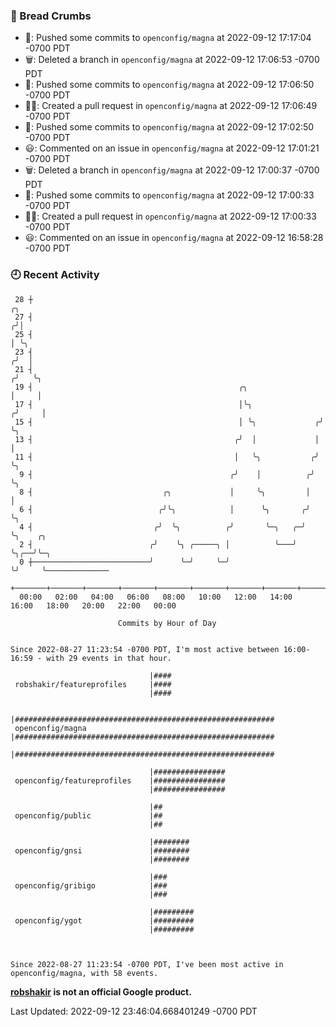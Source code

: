 ### 🍞 Bread Crumbs

 * 🚢: Pushed some commits to `openconfig/magna` at 2022-09-12 17:17:04 -0700 PDT
 * 🗑: Deleted a branch in `openconfig/magna` at 2022-09-12 17:06:53 -0700 PDT
 * 🚢: Pushed some commits to `openconfig/magna` at 2022-09-12 17:06:50 -0700 PDT
 * ✍🏼: Created a pull request in `openconfig/magna` at 2022-09-12 17:06:49 -0700 PDT
 * 🚢: Pushed some commits to `openconfig/magna` at 2022-09-12 17:02:50 -0700 PDT
 * 😃: Commented on an issue in `openconfig/magna` at 2022-09-12 17:01:21 -0700 PDT
 * 🗑: Deleted a branch in `openconfig/magna` at 2022-09-12 17:00:37 -0700 PDT
 * 🚢: Pushed some commits to `openconfig/magna` at 2022-09-12 17:00:33 -0700 PDT
 * ✍🏼: Created a pull request in `openconfig/magna` at 2022-09-12 17:00:33 -0700 PDT
 * 😃: Commented on an issue in `openconfig/magna` at 2022-09-12 16:58:28 -0700 PDT

### 🕘 Recent Activity
```
 28 ┼                                                                    ╭╮
 27 ┤                                                                   ╭╯│
 25 ┤                                                                   │ ╰╮
 23 ┤                                                                  ╭╯  │
 21 ┤                                                                 ╭╯   ╰╮
 19 ┤                                              ╭╮                 │     │
 17 ┤                                              │╰╮               ╭╯     │
 15 ┤                                              │ ╰╮             ╭╯      ╰╮
 13 ┤                                             ╭╯  │             │        │
 11 ┤                                             │   ╰╮           ╭╯        ╰╮
  9 ┤                                            ╭╯    │          ╭╯          ╰╮
  8 ┤                             ╭╮             │     ╰╮         │            │
  6 ┤                            ╭╯╰╮            │      ╰╮       ╭╯            ╰╮
  4 ┤                           ╭╯  ╰╮          ╭╯       ╰─╮   ╭─╯              ╰╮    ╭╮
  2 ┤                          ╭╯    ╰╮ ╭─────╮ │          ╰───╯                 ╰╮╭──╯╰─╮
  0 ┼──────────────────────────╯      ╰─╯     ╰─╯                                 ╰╯     ╰──────────────
    +───────+───────+───────+───────+───────+───────+───────+───────+───────+───────+───────+───────+────
  00:00   02:00   04:00   06:00   08:00   10:00   12:00   14:00   16:00   18:00   20:00   22:00   00:00   

						Commits by Hour of Day


Since 2022-08-27 11:23:54 -0700 PDT, I'm most active between 16:00-16:59 - with 29 events in that hour.

```



```
                               |####
 robshakir/featureprofiles     |####
                               |####

                               |##########################################################
 openconfig/magna              |##########################################################
                               |##########################################################

                               |################
 openconfig/featureprofiles    |################
                               |################

                               |##
 openconfig/public             |##
                               |##

                               |########
 openconfig/gnsi               |########
                               |########

                               |###
 openconfig/gribigo            |###
                               |###

                               |#########
 openconfig/ygot               |#########
                               |#########



Since 2022-08-27 11:23:54 -0700 PDT, I've been most active in openconfig/magna, with 58 events.

```
**[robshakir](mailto:robjs@google.com) is not an official Google product.**  


Last Updated: 2022-09-12 23:46:04.668401249 -0700 PDT
